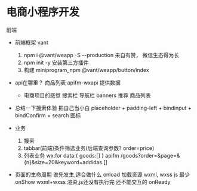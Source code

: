 # 电商小程序开发
  前端

- 前端框架 vant 
  1. npm i @vant/weapp -S --production 
  来自有赞， 微信生态得为长
  2. npm init -y 
  安装第三方插件 
  3. 构建
  miniprogram_npm 
  @vant/weapp/button/index

- api在哪里？
  商品列表 
  apifm-wxapi 提供数据 


  - 电商项目的感觉
    搜索栏
    导航栏
    banners
    推荐
    商品列表

- 总结一下搜索体验 把自己当小白
  placeholder + padding-left + bindinput + bindConfirm + search 图标


- 业务
    1. 搜索
    2. tabbar(前端)条件筛选业务(后端查询参数? order=price)
    3. 列表业务 wx:for
    data:{
      goods:[]
    }
    apifm 
    /goods?order=&page=&{n}&size=20&keyword=addidas []


- 页面的生命周期
  谁先发生,适合做什么
  onload 加载资源 wxml, wxss js 最少
  onShow wxml+wxss 渲染,js还没有执行完 还不能交互的
  onReady
